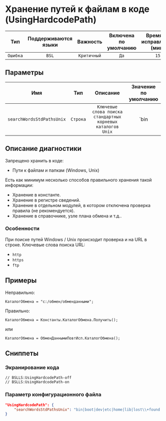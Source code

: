 # Хранение путей к файлам в коде (UsingHardcodePath)

|   Тип    |    Поддерживаются<br>языки    |  Важность   |    Включена<br>по умолчанию    |    Время на<br>исправление (мин)    |    Теги    |
|:--------:|:-----------------------------:|:-----------:|:------------------------------:|:-----------------------------------:|:----------:|
| `Ошибка` |             `BSL`             | `Критичный` |              `Да`              |                `15`                 | `standard` |

## Параметры


|            Имя            |   Тип    |                          Описание                           |                                 Значение<br>по умолчанию                                  |
|:-------------------------:|:--------:|:-----------------------------------------------------------:|:-----------------------------------------------------------------------------------------:|
| `searchWordsStdPathsUnix` | `Строка` | `Ключевые слова поиска стандартных корневых каталогов Unix` | `bin|boot|dev|etc|home|lib|lost\+found|misc|mnt|media|opt|proc|root|run|sbin|tmp|usr|var` |
<!-- Блоки выше заполняются автоматически, не трогать -->
## Описание диагностики

Запрещено хранить в коде:

* Пути к файлам и папкам (Windows, Unix)

Есть как минимум несколько способов правильного хранения такой информации:

* Хранение в константе.
* Хранение в регистре сведений.
* Хранение в отдельном модулей, в котором отключена проверка правила (не рекомендуется).
* Хранение в справочнике, узле плана обмена и т.д..

### Особенности

При поиске путей Windows / Unix происходит проверка и на URL в строке. Ключевые слова поиска URL:
* ``http``
* ``https``
* ``ftp``

## Примеры

Неправильно:

```bsl
КаталогОбмена = "c:/обмен/обменданными";
```

Правильно:

```bsl
КаталогОбмена = Константы.КаталогОбмена.Получить();
```

или

```bsl
КаталогОбмена = ОбменДаннымиПовтИсп.КаталогОбмена();
```

## Сниппеты

<!-- Блоки ниже заполняются автоматически, не трогать -->
### Экранирование кода

```bsl
// BSLLS:UsingHardcodePath-off
// BSLLS:UsingHardcodePath-on
```

### Параметр конфигурационного файла

```json
"UsingHardcodePath": {
    "searchWordsStdPathsUnix": "bin|boot|dev|etc|home|lib|lost\\+found|misc|mnt|media|opt|proc|root|run|sbin|tmp|usr|var"
}
```
